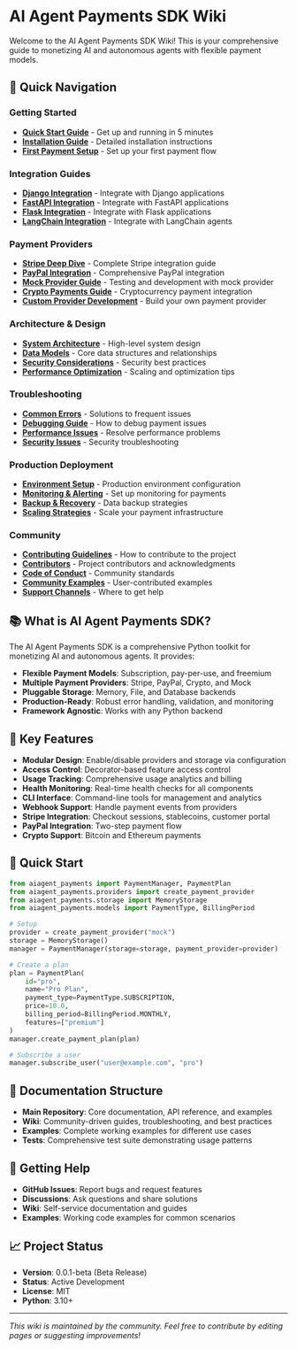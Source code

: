 # AI Agent Payments SDK Wiki

Welcome to the AI Agent Payments SDK Wiki! This is your comprehensive guide to monetizing AI and autonomous agents with flexible payment models.

## 🚀 Quick Navigation

### Getting Started
- **[Quick Start Guide](Getting-Started)** - Get up and running in 5 minutes
- **[Installation Guide](Installation-Guide)** - Detailed installation instructions
- **[First Payment Setup](First-Payment-Setup)** - Set up your first payment flow

### Integration Guides
- **[Django Integration](Django-Integration)** - Integrate with Django applications
- **[FastAPI Integration](FastAPI-Integration)** - Integrate with FastAPI applications
- **[Flask Integration](Flask-Integration)** - Integrate with Flask applications
- **[LangChain Integration](LangChain-Integration)** - Integrate with LangChain agents

### Payment Providers
- **[Stripe Deep Dive](Stripe-Deep-Dive)** - Complete Stripe integration guide
- **[PayPal Integration](PayPal-Integration)** - Comprehensive PayPal integration
- **[Mock Provider Guide](Mock-Provider-Guide)** - Testing and development with mock provider
- **[Crypto Payments Guide](Crypto-Payments-Guide)** - Cryptocurrency payment integration
- **[Custom Provider Development](Custom-Provider-Development)** - Build your own payment provider

### Architecture & Design
- **[System Architecture](System-Architecture)** - High-level system design
- **[Data Models](Data-Models)** - Core data structures and relationships
- **[Security Considerations](Security-Considerations)** - Security best practices
- **[Performance Optimization](Performance-Optimization)** - Scaling and optimization tips

### Troubleshooting
- **[Common Errors](Common-Errors)** - Solutions to frequent issues
- **[Debugging Guide](Debugging-Guide)** - How to debug payment issues
- **[Performance Issues](Performance-Issues)** - Resolve performance problems
- **[Security Issues](Security-Issues)** - Security troubleshooting

### Production Deployment
- **[Environment Setup](Environment-Setup)** - Production environment configuration
- **[Monitoring & Alerting](Monitoring-Alerting)** - Set up monitoring for payments
- **[Backup & Recovery](Backup-Recovery)** - Data backup strategies
- **[Scaling Strategies](Scaling-Strategies)** - Scale your payment infrastructure

### Community
- **[Contributing Guidelines](Contributing-Guidelines)** - How to contribute to the project
- **[Contributors](Contributors)** - Project contributors and acknowledgments
- **[Code of Conduct](Code-of-Conduct)** - Community standards
- **[Community Examples](Community-Examples)** - User-contributed examples
- **[Support Channels](Support-Channels)** - Where to get help

## 📚 What is AI Agent Payments SDK?

The AI Agent Payments SDK is a comprehensive Python toolkit for monetizing AI and autonomous agents. It provides:

- **Flexible Payment Models**: Subscription, pay-per-use, and freemium
- **Multiple Payment Providers**: Stripe, PayPal, Crypto, and Mock
- **Pluggable Storage**: Memory, File, and Database backends
- **Production-Ready**: Robust error handling, validation, and monitoring
- **Framework Agnostic**: Works with any Python backend

## 🎯 Key Features

- **Modular Design**: Enable/disable providers and storage via configuration
- **Access Control**: Decorator-based feature access control
- **Usage Tracking**: Comprehensive usage analytics and billing
- **Health Monitoring**: Real-time health checks for all components
- **CLI Interface**: Command-line tools for management and analytics
- **Webhook Support**: Handle payment events from providers
- **Stripe Integration**: Checkout sessions, stablecoins, customer portal
- **PayPal Integration**: Two-step payment flow
- **Crypto Support**: Bitcoin and Ethereum payments

## 🚀 Quick Start

```python
from aiagent_payments import PaymentManager, PaymentPlan
from aiagent_payments.providers import create_payment_provider
from aiagent_payments.storage import MemoryStorage
from aiagent_payments.models import PaymentType, BillingPeriod

# Setup
provider = create_payment_provider("mock")
storage = MemoryStorage()
manager = PaymentManager(storage=storage, payment_provider=provider)

# Create a plan
plan = PaymentPlan(
    id="pro",
    name="Pro Plan",
    payment_type=PaymentType.SUBSCRIPTION,
    price=10.0,
    billing_period=BillingPeriod.MONTHLY,
    features=["premium"]
)
manager.create_payment_plan(plan)

# Subscribe a user
manager.subscribe_user("user@example.com", "pro")
```

## 📖 Documentation Structure

- **Main Repository**: Core documentation, API reference, and examples
- **Wiki**: Community-driven guides, troubleshooting, and best practices
- **Examples**: Complete working examples for different use cases
- **Tests**: Comprehensive test suite demonstrating usage patterns

## 🤝 Getting Help

- **GitHub Issues**: Report bugs and request features
- **Discussions**: Ask questions and share solutions
- **Wiki**: Self-service documentation and guides
- **Examples**: Working code examples for common scenarios

## 📈 Project Status

- **Version**: 0.0.1-beta (Beta Release)
- **Status**: Active Development
- **License**: MIT
- **Python**: 3.10+

---

*This wiki is maintained by the community. Feel free to contribute by editing pages or suggesting improvements!*
 